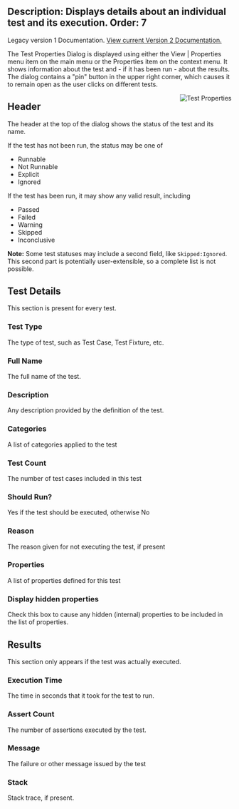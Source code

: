 Description: Displays details about an individual test and its execution.
Order: 7
---
<!-- Page-specific styles -->
<style>
  img {float:right; margin-left: 20px; margin-bottom: 20px; max-width: 400px}
</style>

<div class="notice">
    Legacy version 1 Documentation. <a href="/testcentric-gui">View current Version 2 Documentation.</a>
</div>

The Test Properties Dialog is displayed using either the View | Properties menu item on the main
menu or the Properties item on the context menu. It shows information about the test and - if it
has been run - about the results. The dialog contains a "pin" button in the upper right corner,
which causes it to remain open as the user clicks on different tests.

![Test Properties](/testcentric-gui/img/testPropertiesDialog.png)

## Header
The header at the top of the dialog shows the status of the test and its name.

If the test has not been run, the status may be one of 
* Runnable
* Not Runnable
* Explicit
* Ignored

If the test has been run, it may show any valid result, including
* Passed
* Failed
* Warning
* Skipped
* Inconclusive

**Note:** Some test statuses may include a second field, like `Skipped:Ignored`. This second
part is potentially user-extensible, so a complete list is not possible.


## Test Details
This section is present for every test.

### Test Type
The type of test, such as Test Case, Test Fixture, etc.

### Full Name
The full name of the test.

### Description
Any description provided by the definition of the test.

### Categories
A list of categories applied to the test

### Test Count
The number of test cases included in this test

### Should Run?
Yes if the test should be executed, otherwise No

### Reason
The reason given for not executing the test, if present

### Properties
A list of properties defined for this test

### Display hidden properties
Check this box to cause any hidden (internal) properties to be included in the list of properties.

## Results
This section only appears if the test was actually executed.

### Execution Time
The time in seconds that it took for the test to run.

### Assert Count
The number of assertions executed by the test.

### Message
The failure or other message issued by the test

### Stack
Stack trace, if present.
